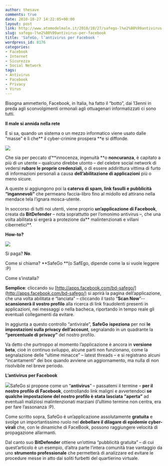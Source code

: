 ```yaml
---
author: thesave
comments: true
date: 2010-10-27 14:22:05+00:00
layout: post
link: http://www.atomodelmale.it/2010/10/27/safego-l%e2%80%99antivirus-per-facebook/
slug: safego-l%e2%80%99antivirus-per-facebook
title: 'SafeGo, l’antivirus per Facebook '
wordpress_id: 8176
categories:
- Facebook
- Internet
- Sicurezza
- Social Network
tags:
- Antivirus
- Facebook
- Privacy
- Virus
---
```


Bisogna ammetterlo, Facebook, in Italia, ha fatto il “botto”, dai 13enni in preda agli sconvolgimenti ormonali agli ottuagenari informatizzati ci sono tutti.

**Il male si annida nella rete**

E si sa, quando un sistema o un mezzo informatico viene usato dalle “masse” è lì che** il cyber-crimine prospera **e si diffonde.

![](http://www.atomodelmale.it/wp-content/uploads/2010/10/SafeGoLogo-300x119.jpg)

Che sia per peccato d’**innocenza, ingenuità **o **noncuranza**, è capitato a più di un utente – qualcuno direbbe utonto – del celebre social network di vedersi **rubare le proprie credenziali,** o di essere addirittura vittima di furto di informazioni personali a causa **dell’abilitazione di applicazioni** più o meno sicure.

A queste si aggiungono poi la **caterva di spam, link fasulli e pubblicità “ingannevoli”** che permeano faccia-libro fino al midollo ed attirano nella mendace tela l’ignara mosca-utente.

In soccorso di tutti noi utenti, viene proprio **un’applicazione di Facebook**, creata da **BitDefender** – nota soprattutto per l’omonimo antivirus –, che una volta abilitata si ergerà a protezione da** malintenzionati e villani cibernetici**.<!-- more -->

**How-to?**

![](http://www.atomodelmale.it/wp-content/uploads/2010/10/SafeGo.jpg)

Si paga? **No**.

Come si chiama? **SafeGo **(o SafEgo, dipende come la si vuole leggere :P)

Come s’installa?

**Semplice**: cliccando su [http://apps.facebook.com/bd-safego/](http://apps.facebook.com/bd-safego/) si aprirà la pagina dell’applicazione, che una volta abilitata e “lanciata” – cliccando il tasto “**Scan Now**”-- **scansionerà il vostro profilo** alla ricerca di link fraudolenti presenti in applicazioni, nei messaggi o nella bacheca, riportando in tempo reale gli eventuali collegamenti da evitare.

In aggiunta a questo controllo “antivirale”, **SafeGo** **ispeziona** per noi **le impostazioni sulla privacy dell’account**, segnalando in un quadrante la **“percentuale di privacy”** del nostro profilo.

Va detto che purtroppo al momento l’applicazione è ancora in **versione beta**, cioè in continuo sviluppo, alcune parti non funzionano, come la segnalazione delle “ultime minacce” – latest threads – e si registrano alcuni “incantamenti” dei box quando avviene un aggiornamento, ma nulla di non risolvibile nel breve periodo.

**L’antivirus per Facebook**

![](http://www.atomodelmale.it/wp-content/uploads/2010/10/SafeGo-Dashboard-300x217.jpg)SafeGo si propone come un “**antivirus**” – passatemi il termine – **per il nostro profilo di Facebook**, controllando link maligni e avvertendoci **se qualche impostazione del nostro profilo è stata lasciata “aperta”** ad eventuali maliziosi malintenzionati marziani (l’ultimo termine non centra, era per fare l’assonanza :P).

Come scritto sopra, SafeGo è un’applicazione assolutamente **gratuita** e svolge un importantissimo ruolo nel **debellare il dilagare di epidemie cyber-virali** che, con le dinamiche di FaceBook, possono raggiungere velocità di propagazione allarmanti.

Dal canto suo **BitDefender** ottiene un’ottima “pubblicità gratuita” – di cui quest’articolo è un esempio, d’altra parte l’intera comunità trae vantaggio da uno **strumento professionale** che permetterà di analizzare ed evitare le procedure messe in atto dai soliti furbetti del quartierino virtuale.
